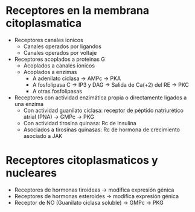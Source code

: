 # Receptores en la membrana citoplasmatica

- Receptores canales ionicos
   - Canales operados por ligandos
   - Canales operados por voltaje
- Receptores acoplados a proteinas G
  - Acoplados a canales ionicos
  - Acoplados a enzimas
    - A adenilato ciclasa → AMPc → PKA
    - A fosfolipasa C → IP3 y DAG → Salida de Ca(+2) del RE → PKC
    - A otras fosfolipasas
- Receptores con actividad enzimática propia o directamente ligados a una enzima
  - Con actividad guanilato ciclasa: receptor de péptido natriurético atrial (PNA) → GMPc → PKG
  - Con actividad tirosina quinasa: Rc de insulina
  - Asociados a tirosinas quinasas: Rc de hormona de crecimiento asociado a JAK

# Receptores citoplasmaticos y nucleares

- Receptores de hormonas tiroideas → modifica expresión génica
- Receptores de hormonas esteroides → modifica expresión génica
- Receptor de NO (Guanilato ciclasa soluble) → GMPc → PKG
